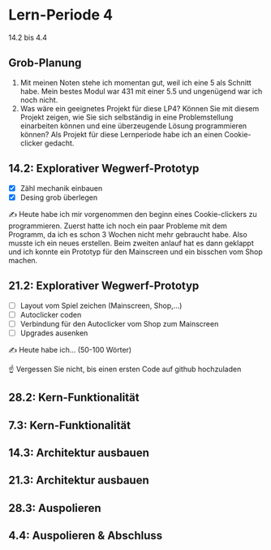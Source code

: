 # Lern-Periode 4

14.2 bis 4.4

## Grob-Planung

1. Mit meinen Noten stehe ich momentan gut, weil ich eine 5 als Schnitt habe. Mein bestes Modul war 431 mit einer 5.5 und ungenügend war ich noch nicht.
2. Was wäre ein geeignetes Projekt für diese LP4? Können Sie mit diesem Projekt zeigen, wie Sie sich selbständig in eine Problemstellung einarbeiten können und eine überzeugende Lösung programmieren können?
Als Projekt für diese Lernperiode habe ich an einen Cookie-clicker gedacht.

## 14.2: Explorativer Wegwerf-Prototyp

- [x] Zähl mechanik einbauen
- [x] Desing grob überlegen

✍️ Heute habe ich mir vorgenommen den beginn eines Cookie-clickers zu programmieren. Zuerst hatte ich noch ein paar Probleme mit dem Programm, da ich es schon 3 Wochen nicht mehr gebraucht habe. Also musste ich ein neues erstellen. Beim zweiten anlauf hat es dann geklappt und ich konnte ein Prototyp für den Mainscreen und ein bisschen vom Shop machen.

## 21.2: Explorativer Wegwerf-Prototyp

- [ ] Layout vom Spiel zeichen (Mainscreen, Shop,...)
- [ ] Autoclicker coden
- [ ] Verbindung für den Autoclicker vom Shop zum Mainscreen
- [ ] Upgrades ausenken

✍️ Heute habe ich... (50-100 Wörter)

☝️ Vergessen Sie nicht, bis einen ersten Code auf github hochzuladen

## 28.2: Kern-Funktionalität

## 7.3: Kern-Funktionalität

## 14.3: Architektur ausbauen

## 21.3: Architektur ausbauen

## 28.3: Auspolieren

## 4.4: Auspolieren & Abschluss
